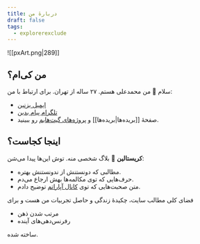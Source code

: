 ```yaml
---
title: دربارهٔ من
draft: false
tags:
  - explorerexclude
---
```

![[pxArt.png|289]]

## من کی‌ام؟

سلام 👋 من محمدعلی هستم. ۲۷ ساله از تهران. برای ارتباط با من:

- [ایمیل بزنین](mailto:eled4h@outlook.com)
- [تلگرام پیام بدین](https://t.me/eledah)
- صفحهٔ [[بریده‌ها|بریده‌ها]] و [پروژه‌های گیت‌هابم](https://eledah.ir/) رو ببینید. 

## اینجا کجاست؟

**کریستالین** 🔮 بلاگ شخصی منه. توش این‌ها پیدا می‌شن:

- مطالبی که دونستنش از ندونستنش بهتره.
- حرف‌هایی که توی مکالمه‌ها بهش ارجاع می‌دم.
- متن صحبت‌هایی که توی [کانال آپاراتم](https://www.aparat.com/crystalline) توضیح دادم.

فضای کلی مطالب سایت، چکیدهٔ زندگی و حاصل تجربیات من هست و برای

- مرتب شدن ذهن
- رفرنس‌دهی‌های آینده

ساخته شده.
